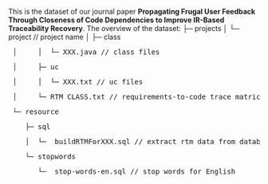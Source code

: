 This is the dataset of our journal paper 
**Propagating Frugal User Feedback Through Closeness of Code Dependencies to Improve IR-Based Traceability Recovery**.
The overview of the dataset:
├─ projects 
│  └─ project // project name
│  	├─ class  
<pre> │  	│  └─ XXX.java // class files </pre>
<pre> │  	├─ uc  </pre>
<pre> │  	│  └─ XXX.txt // uc files  </pre>
<pre> │  	└─ RTM_CLASS.txt // requirements-to-code trace matrices  </pre>
<pre> └─ resource  </pre>
<pre>    ├─ sql </pre>
<pre>    │	└─  buildRTMForXXX.sql // extract rtm data from database </pre>
<pre>    └─ stopwords </pre>
<pre>   	└─  stop-words-en.sql // stop words for English </pre>

 

